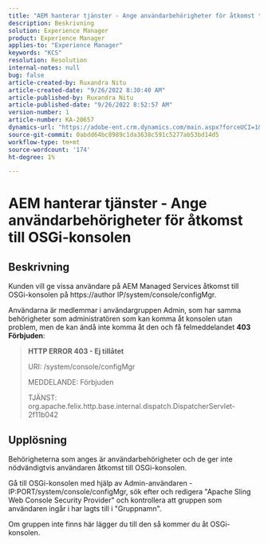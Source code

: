 ```yaml
---
title: "AEM hanterar tjänster - Ange användarbehörigheter för åtkomst till OSGi-konsolen"
description: Beskrivning
solution: Experience Manager
product: Experience Manager
applies-to: "Experience Manager"
keywords: "KCS"
resolution: Resolution
internal-notes: null
bug: false
article-created-by: Ruxandra Nitu
article-created-date: "9/26/2022 8:30:40 AM"
article-published-by: Ruxandra Nitu
article-published-date: "9/26/2022 8:52:57 AM"
version-number: 1
article-number: KA-20657
dynamics-url: "https://adobe-ent.crm.dynamics.com/main.aspx?forceUCI=1&pagetype=entityrecord&etn=knowledgearticle&id=0a46467f-753d-ed11-9db1-002248086a73"
source-git-commit: 0abdd64bc8989c1da3638c591c5277ab53bd14d5
workflow-type: tm+mt
source-wordcount: '174'
ht-degree: 1%

---
```


# AEM hanterar tjänster - Ange användarbehörigheter för åtkomst till OSGi-konsolen

## Beskrivning


Kunden vill ge vissa användare på AEM Managed Services åtkomst till OSGi-konsolen på https://author IP/system/console/configMgr.

Användarna är medlemmar i användargruppen Admin, som har samma behörigheter som administratören som kan komma åt konsolen utan problem, men de kan ändå inte komma åt den och få felmeddelandet <b>403 Förbjuden</b>:


> <b>HTTP ERROR 403 - Ej tillåtet</b>
> 
> URI: /system/console/configMgr
> 
> MEDDELANDE: Förbjuden
> 
> TJÄNST: org.apache.felix.http.base.internal.dispatch.DispatcherServlet-2f11b042



## Upplösning




Behörigheterna som anges är användarbehörigheter och de ger inte nödvändigtvis användaren åtkomst till OSGi-konsolen.

Gå till OSGi-konsolen med hjälp av Admin-användaren - IP:PORT/system/console/configMgr, sök efter och redigera &quot;Apache Sling Web Console Security Provider&quot; och kontrollera att gruppen som användaren ingår i har lagts till i &quot;Gruppnamn&quot;.

Om gruppen inte finns här lägger du till den så kommer du åt OSGi-konsolen.




